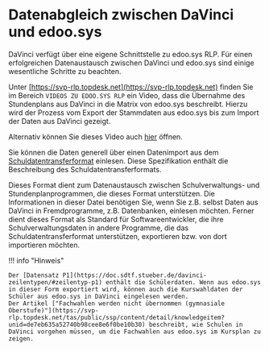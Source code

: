 # Datenabgleich zwischen DaVinci und edoo.sys

DaVinci verfügt über eine eigene Schnittstelle zu edoo.sys RLP. Für einen erfolgreichen Datenaustausch zwischen DaVinci und edoo.sys sind einige wesentliche Schritte zu beachten.

Unter [https://svp-rlp.topdesk.net](https://svp-rlp.topdesk.net) finden Sie im Bereich ``VIDEOS ZU EDOO.SYS RLP`` ein Video, dass die Übernahme des Stundenplans aus DaVinci in die Matrix von edoo.sys beschreibt. Hierzu wird der Prozess vom Export der Stammdaten aus edoo.sys bis zum Import der Daten aus DaVinci gezeigt.

Alternativ können Sie dieses Video auch [hier](https://my.hidrive.com/share/lf7uza7klt) öffnen.

Sie können die Daten generell über einen Datenimport aus dem [Schuldatentransferformat](https://doc.sdtf.stueber.de/) einlesen. Diese Spezifikation enthält die Beschreibung des Schuldatentransferformats.

Dieses Format dient zum Datenaustausch zwischen Schulverwaltungs- und Stundenplanprogrammen, die dieses Format unterstützen. Die Informationen in dieser Datei benötigen Sie, wenn Sie z.B. selbst Daten aus DaVinci in Fremdprogramme, z.B. Datenbanken, einlesen möchten. Ferner dient dieses Format als Standard für Softwareentwickler, die ihre Schulverwaltungsdaten in andere Programme, die das Schuldatentransferformat unterstützen, exportieren bzw. von dort importieren möchten.

!!! info "Hinweis"

    Der [Datensatz P1](https://doc.sdtf.stueber.de/davinci-zeilentypen/#zeilentyp-p1) enthält die Schülerdaten. Wenn aus edoo.sys in dieser Form exportiert wird, können auch die Kurswahldaten der Schüler aus edoo.sys in DaVinci eingelesen werden. 
    Der Artikel ["Fachwahlen werden nicht übernommen (gymnasiale Oberstufe)"](https://svp-rlp.topdesk.net/tas/public/ssp/content/detail/knowledgeitem?unid=de7eb635a52740b98cee8e6f0be10b30) beschreibt, wie Schulen in DaVinci vorgehen müssen, um die Fachwahlen aus edoo.sys im Kursplan zu zeigen.


